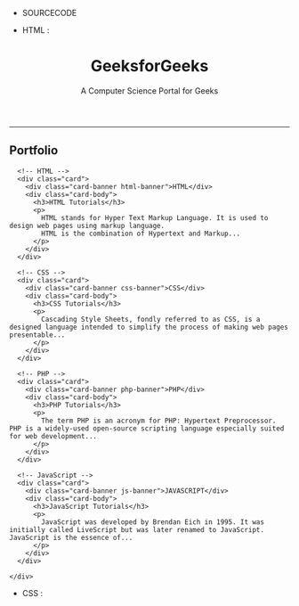 - SOURCECODE 

- HTML :
<!DOCTYPE html>
<html lang="en">
<head>
  <meta charset="UTF-8">
  <meta name="viewport" content="width=device-width, initial-scale=1.0">
  <title>GeeksforGeeks</title>
  <link rel="stylesheet" href="style.css">
</head>
<body>

  <!-- Header -->
  <header>
    <h1>GeeksforGeeks</h1>
    <p>A Computer Science Portal for Geeks</p>
  </header>

  <hr>

  <!-- Portfolio / Courses -->
  <section class="courses">
    <h2>Portfolio</h2>
    <div class="course-container">

      <!-- HTML -->
      <div class="card">
        <div class="card-banner html-banner">HTML</div>
        <div class="card-body">
          <h3>HTML Tutorials</h3>
          <p>
            HTML stands for Hyper Text Markup Language. It is used to design web pages using markup language. 
            HTML is the combination of Hypertext and Markup...
          </p>
        </div>
      </div>

      <!-- CSS -->
      <div class="card">
        <div class="card-banner css-banner">CSS</div>
        <div class="card-body">
          <h3>CSS Tutorials</h3>
          <p>
            Cascading Style Sheets, fondly referred to as CSS, is a designed language intended to simplify the process of making web pages presentable...
          </p>
        </div>
      </div>

      <!-- PHP -->
      <div class="card">
        <div class="card-banner php-banner">PHP</div>
        <div class="card-body">
          <h3>PHP Tutorials</h3>
          <p>
            The term PHP is an acronym for PHP: Hypertext Preprocessor. PHP is a widely-used open-source scripting language especially suited for web development...
          </p>
        </div>
      </div>

      <!-- JavaScript -->
      <div class="card">
        <div class="card-banner js-banner">JAVASCRIPT</div>
        <div class="card-body">
          <h3>JavaScript Tutorials</h3>
          <p>
            JavaScript was developed by Brendan Eich in 1995. It was initially called LiveScript but was later renamed to JavaScript. JavaScript is the essence of...
          </p>
        </div>
      </div>

    </div>
  </section>

</body>
</html>

- CSS :

